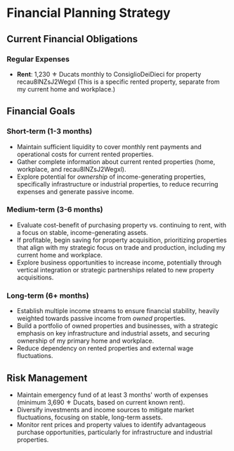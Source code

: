 # Financial Planning Strategy

## Current Financial Obligations

### Regular Expenses
- **Rent**: 1,230 ⚜️ Ducats monthly to ConsiglioDeiDieci for property recau8lNZsJ2Wegxl (This is a specific rented property, separate from my current home and workplace.)

## Financial Goals

### Short-term (1-3 months)
- Maintain sufficient liquidity to cover monthly rent payments and operational costs for current rented properties.
- Gather complete information about current rented properties (home, workplace, and recau8lNZsJ2Wegxl).
- Explore potential for *ownership* of income-generating properties, specifically infrastructure or industrial properties, to reduce recurring expenses and generate passive income.

### Medium-term (3-6 months)
- Evaluate cost-benefit of purchasing property vs. continuing to rent, with a focus on stable, income-generating assets.
- If profitable, begin saving for property acquisition, prioritizing properties that align with my strategic focus on trade and production, including my current home and workplace.
- Explore business opportunities to increase income, potentially through vertical integration or strategic partnerships related to new property acquisitions.

### Long-term (6+ months)
- Establish multiple income streams to ensure financial stability, heavily weighted towards passive income from *owned* properties.
- Build a portfolio of owned properties and businesses, with a strategic emphasis on key infrastructure and industrial assets, and securing ownership of my primary home and workplace.
- Reduce dependency on rented properties and external wage fluctuations.

## Risk Management
- Maintain emergency fund of at least 3 months' worth of expenses (minimum 3,690 ⚜️ Ducats, based on current known rent).
- Diversify investments and income sources to mitigate market fluctuations, focusing on stable, long-term assets.
- Monitor rent prices and property values to identify advantageous purchase opportunities, particularly for infrastructure and industrial properties.
